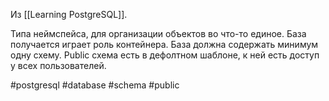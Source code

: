 Из [[Learning PostgreSQL]].

Типа неймспейса, для организации объектов во что-то единое. База получается играет роль контейнера. База должна содержать минимум одну схему. Public  схема есть в дефолтном шаблоне, к ней есть доступ у всех пользователей.

#postgresql #database #schema #public